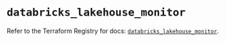 # `databricks_lakehouse_monitor`

Refer to the Terraform Registry for docs: [`databricks_lakehouse_monitor`](https://registry.terraform.io/providers/databricks/databricks/1.62.1/docs/resources/lakehouse_monitor).
